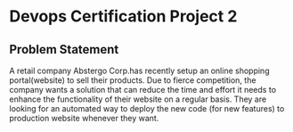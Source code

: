 # Devops Certification Project 2

## Problem Statement 

A retail company Abstergo Corp.has recently setup an online shopping portal(website) to sell their products. Due to fierce competition, the company wants a solution that can reduce the time and effort it needs to enhance the functionality of their website on a regular basis. They are looking for an automated way to deploy the new code (for new features) to production website whenever they want.

